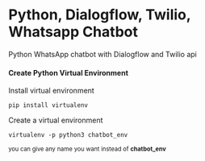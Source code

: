 <h1> Python, Dialogflow, Twilio, Whatsapp Chatbot </h1>
<p>Python WhatsApp chatbot with Dialogflow and Twilio api</p>

<h4 id="virtualenv">Create Python Virtual Environment </h4>
<p>Install virtual environment</p>

`pip install virtualenv`

<p>Create a virtual environment</p>

`virtualenv -p python3 chatbot_env`

<small>you can give any name you want instead of <b>chatbot_env</b></small>
